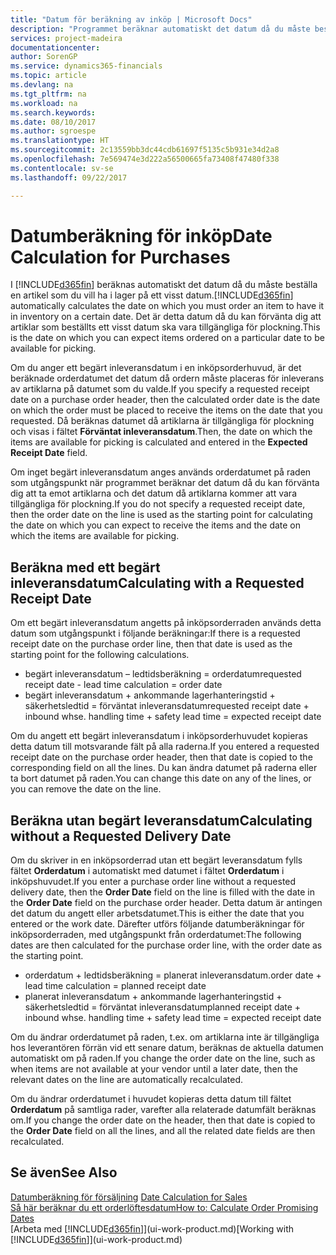 ```yaml
---
title: "Datum för beräkning av inköp | Microsoft Docs"
description: "Programmet beräknar automatiskt det datum då du måste beställa en artikel som du vill ha i lager på ett visst datum. Det är detta datum då du kan förvänta dig att artiklar som beställts ett visst datum ska vara tillgängliga för plockning."
services: project-madeira
documentationcenter: 
author: SorenGP
ms.service: dynamics365-financials
ms.topic: article
ms.devlang: na
ms.tgt_pltfrm: na
ms.workload: na
ms.search.keywords: 
ms.date: 08/10/2017
ms.author: sgroespe
ms.translationtype: HT
ms.sourcegitcommit: 2c13559bb3dc44cdb61697f5135c5b931e34d2a8
ms.openlocfilehash: 7e569474e3d222a56500665fa73408f47480f338
ms.contentlocale: sv-se
ms.lasthandoff: 09/22/2017

---
```

# <a name="date-calculation-for-purchases"></a><span data-ttu-id="454c8-104">Datumberäkning för inköp</span><span class="sxs-lookup"><span data-stu-id="454c8-104">Date Calculation for Purchases</span></span>
<span data-ttu-id="454c8-105">I [!INCLUDE[d365fin](includes/d365fin_md.md)] beräknas automatiskt det datum då du måste beställa en artikel som du vill ha i lager på ett visst datum.</span><span class="sxs-lookup"><span data-stu-id="454c8-105">[!INCLUDE[d365fin](includes/d365fin_md.md)] automatically calculates the date on which you must order an item to have it in inventory on a certain date.</span></span> <span data-ttu-id="454c8-106">Det är detta datum då du kan förvänta dig att artiklar som beställts ett visst datum ska vara tillgängliga för plockning.</span><span class="sxs-lookup"><span data-stu-id="454c8-106">This is the date on which you can expect items ordered on a particular date to be available for picking.</span></span>  

<span data-ttu-id="454c8-107">Om du anger ett begärt inleveransdatum i en inköpsorderhuvud, är det beräknade orderdatumet det datum då ordern måste placeras för inleverans av artiklarna på datumet som du valde.</span><span class="sxs-lookup"><span data-stu-id="454c8-107">If you specify a requested receipt date on a purchase order header, then the calculated order date is the date on which the order must be placed to receive the items on the date that you requested.</span></span> <span data-ttu-id="454c8-108">Då beräknas datumet då artiklarna är tillgängliga för plockning och visas i fältet **Förväntat inleveransdatum**.</span><span class="sxs-lookup"><span data-stu-id="454c8-108">Then, the date on which the items are available for picking is calculated and entered in the **Expected Receipt Date** field.</span></span>  

<span data-ttu-id="454c8-109">Om inget begärt inleveransdatum anges används orderdatumet på raden som utgångspunkt när programmet beräknar det datum då du kan förvänta dig att ta emot artiklarna och det datum då artiklarna kommer att vara tillgängliga för plockning.</span><span class="sxs-lookup"><span data-stu-id="454c8-109">If you do not specify a requested receipt date, then the order date on the line is used as the starting point for calculating the date on which you can expect to receive the items and the date on which the items are available for picking.</span></span>  

## <a name="calculating-with-a-requested-receipt-date"></a><span data-ttu-id="454c8-110">Beräkna med ett begärt inleveransdatum</span><span class="sxs-lookup"><span data-stu-id="454c8-110">Calculating with a Requested Receipt Date</span></span>  
<span data-ttu-id="454c8-111">Om ett begärt inleveransdatum angetts på inköpsorderraden används detta datum som utgångspunkt i följande beräkningar:</span><span class="sxs-lookup"><span data-stu-id="454c8-111">If there is a requested receipt date on the purchase order line, then that date is used as the starting point for the following calculations.</span></span>  

- <span data-ttu-id="454c8-112">begärt inleveransdatum – ledtidsberäkning = orderdatum</span><span class="sxs-lookup"><span data-stu-id="454c8-112">requested receipt date - lead time calculation = order date</span></span>  
- <span data-ttu-id="454c8-113">begärt inleveransdatum + ankommande lagerhanteringstid + säkerhetsledtid = förväntat inleveransdatum</span><span class="sxs-lookup"><span data-stu-id="454c8-113">requested receipt date + inbound whse. handling time + safety lead time = expected receipt date</span></span>  

<span data-ttu-id="454c8-114">Om du angett ett begärt inleveransdatum i inköpsorderhuvudet kopieras detta datum till motsvarande fält på alla raderna.</span><span class="sxs-lookup"><span data-stu-id="454c8-114">If you entered a requested receipt date on the purchase order header, then that date is copied to the corresponding field on all the lines.</span></span> <span data-ttu-id="454c8-115">Du kan ändra datumet på raderna eller ta bort datumet på raden.</span><span class="sxs-lookup"><span data-stu-id="454c8-115">You can change this date on any of the lines, or you can remove the date on the line.</span></span>  

## <a name="calculating-without-a-requested-delivery-date"></a><span data-ttu-id="454c8-116">Beräkna utan begärt leveransdatum</span><span class="sxs-lookup"><span data-stu-id="454c8-116">Calculating without a Requested Delivery Date</span></span>  
<span data-ttu-id="454c8-117">Om du skriver in en inköpsorderrad utan ett begärt leveransdatum fylls fältet **Orderdatum** i automatiskt med datumet i fältet **Orderdatum** i inköpshuvudet.</span><span class="sxs-lookup"><span data-stu-id="454c8-117">If you enter a purchase order line without a requested delivery date, then the **Order Date** field on the line is filled with the date in the **Order Date** field on the purchase order header.</span></span> <span data-ttu-id="454c8-118">Detta datum är antingen det datum du angett eller arbetsdatumet.</span><span class="sxs-lookup"><span data-stu-id="454c8-118">This is either the date that you entered or the work date.</span></span> <span data-ttu-id="454c8-119">Därefter utförs följande datumberäkningar för inköpsorderraden, med utgångspunkt från orderdatumet:</span><span class="sxs-lookup"><span data-stu-id="454c8-119">The following dates are then calculated for the purchase order line, with the order date as the starting point.</span></span>  

- <span data-ttu-id="454c8-120">orderdatum + ledtidsberäkning = planerat inleveransdatum.</span><span class="sxs-lookup"><span data-stu-id="454c8-120">order date + lead time calculation = planned receipt date</span></span>  
- <span data-ttu-id="454c8-121">planerat inleveransdatum + ankommande lagerhanteringstid + säkerhetsledtid = förväntat inleveransdatum</span><span class="sxs-lookup"><span data-stu-id="454c8-121">planned receipt date + inbound whse. handling time + safety lead time = expected receipt date</span></span>  

<span data-ttu-id="454c8-122">Om du ändrar orderdatumet på raden, t.ex. om artiklarna inte är tillgängliga hos leverantören förrän vid ett senare datum, beräknas de aktuella datumen automatiskt om på raden.</span><span class="sxs-lookup"><span data-stu-id="454c8-122">If you change the order date on the line, such as when items are not available at your vendor until a later date, then the relevant dates on the line are automatically recalculated.</span></span>  

<span data-ttu-id="454c8-123">Om du ändrar orderdatumet i huvudet kopieras detta datum till fältet **Orderdatum** på samtliga rader, varefter alla relaterade datumfält beräknas om.</span><span class="sxs-lookup"><span data-stu-id="454c8-123">If you change the order date on the header, then that date is copied to the **Order Date** field on all the lines, and all the related date fields are then recalculated.</span></span>  

## <a name="see-also"></a><span data-ttu-id="454c8-124">Se även</span><span class="sxs-lookup"><span data-stu-id="454c8-124">See Also</span></span>  
 <span data-ttu-id="454c8-125">[Datumberäkning för försäljning](sales-date-calculation-for-sales.md) </span><span class="sxs-lookup"><span data-stu-id="454c8-125">[Date Calculation for Sales](sales-date-calculation-for-sales.md) </span></span>  
 [<span data-ttu-id="454c8-126">Så här beräknar du ett orderlöftesdatum</span><span class="sxs-lookup"><span data-stu-id="454c8-126">How to: Calculate Order Promising Dates</span></span>](sales-how-to-calculate-order-promising-dates.md)  
 <span data-ttu-id="454c8-127">[Arbeta med [!INCLUDE[d365fin](includes/d365fin_md.md)]](ui-work-product.md)</span><span class="sxs-lookup"><span data-stu-id="454c8-127">[Working with [!INCLUDE[d365fin](includes/d365fin_md.md)]](ui-work-product.md)</span></span>

